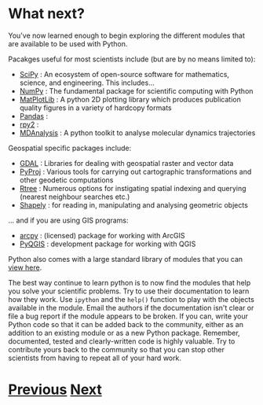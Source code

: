 ---
---

# What next?

You've now learned enough to begin exploring the different modules that are available to be used with Python. 

Pacakges useful for most scientists include (but are by no means limited to):

* [SciPy](http://www.scipy.org) : An ecosystem of open-source software for mathematics, science, and engineering. This includes...
* [NumPy](http://www.numpy.org) : The fundamental package for scientific computing with Python
* [MatPlotLib](http://matplotlib.org) : A python 2D plotting library which produces publication quality figures in a variety of hardcopy formats
* [Pandas](http://pandas.pydata.org/) : 
* [rpy2](http://rpy2.bitbucket.org/) : 
* [MDAnalysis](http://mdanalysis.org) : A python toolkit to analyse molecular dynamics trajectories

Geospatial specific packages include:

* [GDAL](https://pypi.python.org/pypi/GDAL/) : Libraries for dealing with geospatial raster and vector data
* [PyProj](https://pypi.python.org/pypi/pyproj?) : Various tools for carrying out cartographic transformations and other geodetic computations
* [Rtree](http://toblerity.org/rtree/) : Numerous options for instigating spatial indexing and querying (nearest neighbour searches etc.)
* [Shapely](https://pypi.python.org/pypi/Shapely) : for reading in, manipulating and analysing geometric objects

... and if you are using GIS programs:

* [arcpy](http://pro.arcgis.com/en/pro-app/arcpy/get-started/what-is-arcpy-.htm) : (licensed) package for working with ArcGIS
* [PyQGIS](http://docs.qgis.org/testing/en/docs/pyqgis_developer_cookbook/intro.html) : development package for working with QGIS

Python also comes with a large standard library of modules that you can [view here](https://docs.python.org/2/library/).

The best way continue to learn python is to now find the modules that help you solve your scientific problems. Try to use their documentation to learn how they work. Use `ipython` and the `help()` function to play with the objects available in the module. Email the authors if the documentation isn't clear or file a bug report if the module appears to be broken. If you can, write your Python code so that it can be added back to the community, either as an addition to an existing module or as a new Python package. Remember, documented, tested and clearly-written code is highly valuable. Try to contribute yours back to the community so that you can stop other scientists from having to repeat all of your hard work.

# [Previous](../regexp) [Next](../../programming_courses)
